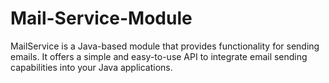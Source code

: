 # Mail-Service-Module
MailService is a Java-based module that provides functionality for sending emails. It offers a simple and easy-to-use API to integrate email sending capabilities into your Java applications.

